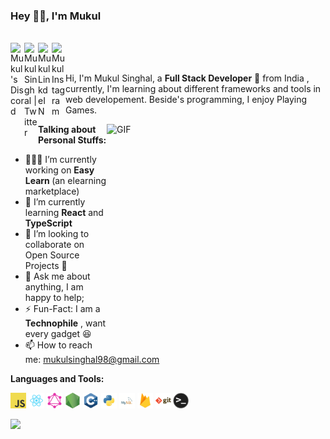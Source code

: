 ### Hey 👋🏽, I'm Mukul

<br/>

<a href="https://discord.gg/Pr7JYP">
  <img align="left" alt="Mukul's Discord" width="22px" src="https://cdn.jsdelivr.net/npm/simple-icons@v3/icons/discord.svg" />
</a>
<a href="https://twitter.com/Mukul_Singhal_">
  <img align="left" alt="Mukul Singhal | Twitter" width="22px" src="https://cdn.jsdelivr.net/npm/simple-icons@v3/icons/twitter.svg" />
</a>
<a href="https://www.linkedin.com/in/mukul-singhal-417279188/">
  <img align="left" alt="Mukul LinkdeIN" width="22px" src="https://cdn.jsdelivr.net/npm/simple-icons@v3/icons/linkedin.svg" />
</a>
<a href="https://www.instagram.com/mukul.singhal.104/?hl=en">
  <img align="left" alt="Mukul Instagram" width="22px" src="https://cdn.jsdelivr.net/npm/simple-icons@v3/icons/instagram.svg" />
</a>
<br />

<br>

Hi, I'm Mukul Singhal, a <b>Full Stack Developer</b> 🚀 from India , currently, I'm learning about different frameworks and tools in web developement. Beside's programming, I enjoy Playing Games.

  <img align="right" alt="GIF" width=350 height=350 src="https://media4.giphy.com/media/Y0b2MpUTfnrUa3jIM7/giphy.gif?cid=ecf05e4749f7zey47xvwkg803mb802cfrpxyhlvfkvysm8ja&rid=giphy.gif" />
  
**Talking about Personal Stuffs:**

- 👨🏽‍💻 I’m currently working on <b>Easy Learn </b>(an elearning marketplace)
- 🌱 I’m currently learning <b>React</b> and <b>TypeScript</b>
- 👯 I’m looking to collaborate on Open Source Projects 🤝
- 💬 Ask me about anything, I am happy to help;
- ⚡️ Fun-Fact: I am a <b>Technophile</b> , want every gadget :laughing:
- 📫 How to reach me: mukulsinghal98@gmail.com

**Languages and Tools:**

<code><img height="25" src="https://raw.githubusercontent.com/github/explore/80688e429a7d4ef2fca1e82350fe8e3517d3494d/topics/javascript/javascript.png"></code>
<code><img height="25" src="https://raw.githubusercontent.com/github/explore/80688e429a7d4ef2fca1e82350fe8e3517d3494d/topics/react/react.png"></code>
<code><img height="25" src="https://raw.githubusercontent.com/github/explore/5c058a388828bb5fde0bcafd4bc867b5bb3f26f3/topics/graphql/graphql.png"></code>
<code><img height="25" src="https://raw.githubusercontent.com/github/explore/80688e429a7d4ef2fca1e82350fe8e3517d3494d/topics/nodejs/nodejs.png"></code>
<code><img height="25" src="https://raw.githubusercontent.com/github/explore/80688e429a7d4ef2fca1e82350fe8e3517d3494d/topics/cpp/cpp.png"></code>
<code><img height="25" src="https://raw.githubusercontent.com/github/explore/80688e429a7d4ef2fca1e82350fe8e3517d3494d/topics/python/python.png"></code>
<code><img height="25" src="https://raw.githubusercontent.com/github/explore/80688e429a7d4ef2fca1e82350fe8e3517d3494d/topics/mysql/mysql.png"></code>
<code><img height="25" src="https://raw.githubusercontent.com/github/explore/80688e429a7d4ef2fca1e82350fe8e3517d3494d/topics/firebase/firebase.png"></code>
<code><img height="25" src="https://raw.githubusercontent.com/github/explore/80688e429a7d4ef2fca1e82350fe8e3517d3494d/topics/git/git.png"></code>
<code><img height="25" src="https://raw.githubusercontent.com/github/explore/80688e429a7d4ef2fca1e82350fe8e3517d3494d/topics/terminal/terminal.png"></code>

![](https://github-readme-stats.vercel.app/api?username=Mukul-Singhal&show_icons=true&hide_border=true&include_all_commits=true)

